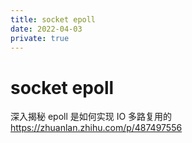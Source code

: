 ```yaml
---
title: socket epoll
date: 2022-04-03
private: true
---
```

# socket epoll
深入揭秘 epoll 是如何实现 IO 多路复用的
https://zhuanlan.zhihu.com/p/487497556